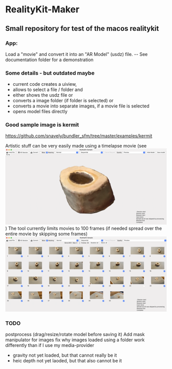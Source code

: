 # RealityKit-Maker

## Small repository for test of the macos realitykit




### App:

Load a "movie" and convert it into an "AR Model" (usdz) file.
-- See documentation folder for a demonstration

### Some details - but outdated maybe

- current  code creates a uiview,
- allows to select a file / folder and
- either shows the usdz file or
- converts a image folder  (if folder is selected) or
- converts a movie into separate images, if a movie file is selected
- opens model files directly

### Good sample image is kermit 
  https://github.com/snavely/bundler_sfm/tree/master/examples/kermit

Artistic stuff can be very easily made using a timelapse movie (see ![example-bone](/assets/appView-2.png))
The tool currently limits movies to 100 frames (if needed spread over the entire movie by skipping some frames) ![example-bone](/assets/appView.png)




### TODO
 postprocess (drag/resize/rotate model before saving it)
 Add mask manipulator for images
 fix why images loaded using a folder work differently than if I use my media-provider
   - gravity not yet loaded, but that cannot really be it
   - heic depth not yet laoded, but that also cannot be it
   


